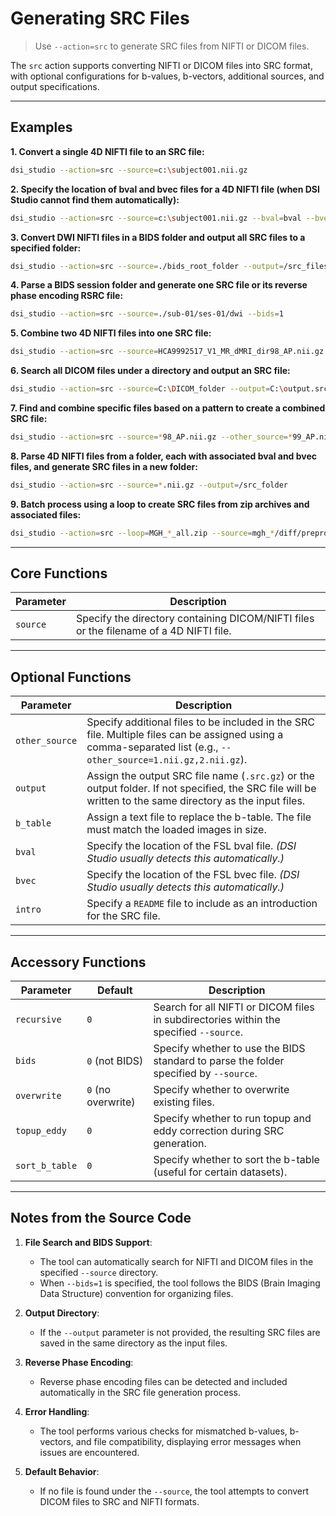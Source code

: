 # Generating SRC Files

> Use `--action=src` to generate SRC files from NIFTI or DICOM files.

The `src` action supports converting NIFTI or DICOM files into SRC format, with optional configurations for b-values, b-vectors, additional sources, and output specifications.

---

## Examples

**1. Convert a single 4D NIFTI file to an SRC file:**
```bash
dsi_studio --action=src --source=c:\subject001.nii.gz
```

**2. Specify the location of bval and bvec files for a 4D NIFTI file (when DSI Studio cannot find them automatically):**
```bash
dsi_studio --action=src --source=c:\subject001.nii.gz --bval=bval --bvec=bvec
```

**3. Convert DWI NIFTI files in a BIDS folder and output all SRC files to a specified folder:**
```bash
dsi_studio --action=src --source=./bids_root_folder --output=/src_files
```

**4. Parse a BIDS session folder and generate one SRC file or its reverse phase encoding RSRC file:**
```bash
dsi_studio --action=src --source=./sub-01/ses-01/dwi --bids=1
```

**5. Combine two 4D NIFTI files into one SRC file:**
```bash
dsi_studio --action=src --source=HCA9992517_V1_MR_dMRI_dir98_AP.nii.gz --other_source=HCA9992517_V1_MR_dMRI_dir99_AP.nii.gz
```

**6. Search all DICOM files under a directory and output an SRC file:**
```bash
dsi_studio --action=src --source=C:\DICOM_folder --output=C:\output.src.gz
```

**7. Find and combine specific files based on a pattern to create a combined SRC file:**
```bash
dsi_studio --action=src --source=*98_AP.nii.gz --other_source=*99_AP.nii.gz
```

**8. Parse 4D NIFTI files from a folder, each with associated bval and bvec files, and generate SRC files in a new folder:**
```bash
dsi_studio --action=src --source=*.nii.gz --output=/src_folder
```

**9. Batch process using a loop to create SRC files from zip archives and associated files:**
```bash
dsi_studio --action=src --loop=MGH_*_all.zip --source=mgh_*/diff/preproc/mri/diff_preproc.nii.gz --bval=mgh_*/diff/preproc/bvals.txt --bvec=mgh_*/diff/preproc/bvecs_fsl_moco_norm.txt --output=sub-*_dwi.sz
```

---

## Core Functions

| **Parameter**   | **Description**                                                                 |
|------------------|---------------------------------------------------------------------------------|
| `source`        | Specify the directory containing DICOM/NIFTI files or the filename of a 4D NIFTI file. |

---

## Optional Functions

| **Parameter**      | **Description**                                                                 |
|---------------------|---------------------------------------------------------------------------------|
| `other_source`      | Specify additional files to be included in the SRC file. Multiple files can be assigned using a comma-separated list (e.g., `--other_source=1.nii.gz,2.nii.gz`). |
| `output`           | Assign the output SRC file name (`.src.gz`) or the output folder. If not specified, the SRC file will be written to the same directory as the input files. |
| `b_table`          | Assign a text file to replace the b-table. The file must match the loaded images in size. |
| `bval`             | Specify the location of the FSL bval file. *(DSI Studio usually detects this automatically.)* |
| `bvec`             | Specify the location of the FSL bvec file. *(DSI Studio usually detects this automatically.)* |
| `intro`            | Specify a `README` file to include as an introduction for the SRC file. |

---

## Accessory Functions

| **Parameter**      | **Default**     | **Description**                                                                 |
|---------------------|-----------------|---------------------------------------------------------------------------------|
| `recursive`         | `0`            | Search for all NIFTI or DICOM files in subdirectories within the specified `--source`. |
| `bids`             | `0` (not BIDS) | Specify whether to use the BIDS standard to parse the folder specified by `--source`. |
| `overwrite`         | `0` (no overwrite) | Specify whether to overwrite existing files.                                   |
| `topup_eddy`        | `0`            | Specify whether to run topup and eddy correction during SRC generation.        |
| `sort_b_table`      | `0`            | Specify whether to sort the b-table (useful for certain datasets).             |

---

## Notes from the Source Code

1. **File Search and BIDS Support**:
   - The tool can automatically search for NIFTI and DICOM files in the specified `--source` directory.
   - When `--bids=1` is specified, the tool follows the BIDS (Brain Imaging Data Structure) convention for organizing files.

2. **Output Directory**:
   - If the `--output` parameter is not provided, the resulting SRC files are saved in the same directory as the input files.

3. **Reverse Phase Encoding**:
   - Reverse phase encoding files can be detected and included automatically in the SRC file generation process.

4. **Error Handling**:
   - The tool performs various checks for mismatched b-values, b-vectors, and file compatibility, displaying error messages when issues are encountered.

5. **Default Behavior**:
   - If no file is found under the `--source`, the tool attempts to convert DICOM files to SRC and NIFTI formats.
